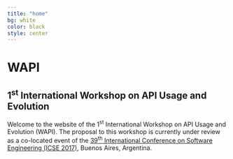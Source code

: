 ```yaml
---
title: "home"
bg: white
color: black
style: center
---
```


<span class="fa-stack subtlecircle" style="font-size:100px; background:rgba(255,166,0,0.1)">
  <i class="fa fa-circle fa-stack-2x text-white"></i>
  <i class="fa fa-puzzle-piece fa-stack-1x text-orange"></i>
</span>

# WAPI

## 1<sup>st</sup> International Workshop on API Usage and Evolution

Welcome to the website of the 1<sup>st</sup> International Workshop on API Usage and Evolution (WAPI). The proposal to this workshop is currently under review as a co-located event of the [39<sup>th</sup> International Conference on Software Engineering (ICSE 2017)](http://icse2017.gatech.edu/), Buenos Aires, Argentina.
